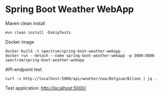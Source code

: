 # Spring Boot Weather WebApp
Maven clean install
```
mvn clean install -DskipTests
```

Docker image
```
docker build -t spectrum/spring-boot-weather-webapp .
docker run --detach --name spring-boot-weather-webapp -p 5000:8080 spectrum/spring-boot-weather-webapp
```

API-endpoint test
```
curl -s http://localhost:5000/api/weather/now/Belgium/Bilzen | jq .
```

Test application: [http://localhost:5000/](http://localhost:5000/)
